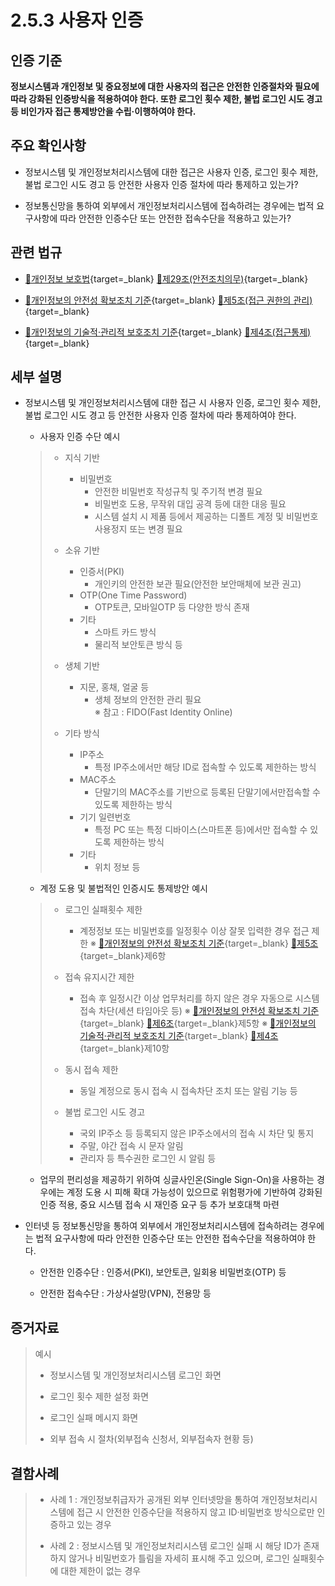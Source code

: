 # 2.5.3 사용자 인증

## 인증 기준

**정보시스템과 개인정보 및 중요정보에 대한 사용자의 접근은 안전한 인증절차와 필요에 따라 강화된 인증방식을 적용하여야 한다. 또한 로그인 횟수 제한, 불법 로그인 시도 경고 등 비인가자 접근 통제방안을 수립·이행하여야 한다.**

## 주요 확인사항

- 정보시스템 및 개인정보처리시스템에 대한 접근은 사용자 인증, 로그인 횟수 제한, 불법 로그인 시도 경고 등 안전한 사용자 인증 절차에 따라 통제하고 있는가?

- 정보통신망을 통하여 외부에서 개인정보처리시스템에 접속하려는 경우에는 법적 요구사항에 따라 안전한 인증수단 또는 안전한 접속수단을 적용하고 있는가?

## 관련 법규

- [🔗개인정보 보호법](https://www.law.go.kr/법령/개인정보보호법/(20200805,16930,20200204)/제29조 "새 창에서 열기"){target=_blank} [🔗제29조(안전조치의무)](https://www.law.go.kr/법령/개인정보보호법/제29조 "새 창에서 열기"){target=_blank}

- [🔗개인정보의 안전성 확보조치 기준](https://www.law.go.kr/행정규칙/(개인정보보호위원회)개인정보의안전성확보조치기준/(2021-2,20210915)/제5조 "새 창에서 열기"){target=_blank} [🔗제5조(접근 권한의 관리)](https://www.law.go.kr/행정규칙/(개인정보보호위원회)개인정보의안전성확보조치기준/제5조 "새 창에서 열기"){target=_blank}

- [🔗개인정보의 기술적·관리적 보호조치 기준](https://www.law.go.kr/행정규칙/(개인정보보호위원회)개인정보의기술적·관리적보호조치기준/(2021-3,20210915)/제4조 "새 창에서 열기"){target=_blank} [🔗제4조(접근통제)](https://www.law.go.kr/행정규칙/(개인정보보호위원회)개인정보의기술적·관리적보호조치기준/제4조 "새 창에서 열기"){target=_blank}

## 세부 설명

- 정보시스템 및 개인정보처리시스템에 대한 접근 시 사용자 인증, 로그인 횟수 제한, 불법 로그인 시도 경고 등 안전한 사용자 인증 절차에 따라 통제하여야 한다.

    - 사용자 인증 수단 예시
    >
    > - 지식 기반
    >     - 비밀번호
    >         - 안전한 비밀번호 작성규칙 및 주기적 변경 필요
    >         - 비밀번호 도용, 무작위 대입 공격 등에 대한 대응 필요
    >         - 시스템 설치 시 제품 등에서 제공하는 디폴트 계정 및 비밀번호 사용정지 또는 변경 필요
    >
    > - 소유 기반
    >     - 인증서(PKI)
    >         - 개인키의 안전한 보관 필요(안전한 보안매체에 보관 권고)
    >     - OTP(One Time Password)
    >         - OTP토큰, 모바일OTP 등 다양한 방식 존재
    >     - 기타
    >         - 스마트 카드 방식
    >         - 물리적 보안토큰 방식 등
    >
    > - 생체 기반
    >     - 지문, 홍채, 얼굴 등
    >         - 생체 정보의 안전한 관리 필요  
    >           ※ 참고 : FIDO(Fast Identity Online)
    >
    > - 기타 방식
    >     - IP주소
    >         - 특정 IP주소에서만 해당 ID로 접속할 수 있도록 제한하는 방식
    >     - MAC주소
    >         - 단말기의 MAC주소를 기반으로 등록된 단말기에서만접속할 수 있도록 제한하는 방식
    >     - 기기 일련번호
    >         - 특정 PC 또는 특정 디바이스(스마트폰 등)에서만 접속할 수 있도록 제한하는 방식
    >     - 기타
    >         - 위치 정보 등

    - 계정 도용 및 불법적인 인증시도 통제방안 예시
    >
    > - 로그인 실패횟수 제한
    >     - 계정정보 또는 비밀번호를 일정횟수 이상 잘못 입력한 경우 접근 제한
    >       ※ [🔗개인정보의 안전성 확보조치 기준](https://www.law.go.kr/행정규칙/(개인정보보호위원회)개인정보의안전성확보조치기준/(2021-2,20210915)/제5조 "새 창에서 열기"){target=_blank} [🔗제5조](https://www.law.go.kr/행정규칙/(개인정보보호위원회)개인정보의안전성확보조치기준/제5조 "새 창에서 열기"){target=_blank}제6항
    >
    > - 접속 유지시간 제한
    >     - 접속 후 일정시간 이상 업무처리를 하지 않은 경우 자동으로 시스템 접속 차단(세션 타임아웃 등)
    >       ※ [🔗개인정보의 안전성 확보조치 기준](https://www.law.go.kr/행정규칙/(개인정보보호위원회)개인정보의안전성확보조치기준/(2021-2,20210915)/제6조 "새 창에서 열기"){target=_blank} [🔗제6조](https://www.law.go.kr/행정규칙/(개인정보보호위원회)개인정보의안전성확보조치기준/제6조 "새 창에서 열기"){target=_blank}제5항
    >       ※ [🔗개인정보의 기술적·관리적 보호조치 기준](https://www.law.go.kr/행정규칙/(개인정보보호위원회)개인정보의기술적·관리적보호조치기준/(2021-3,20210915)/제4조 "새 창에서 열기"){target=_blank} [🔗제4조](https://www.law.go.kr/행정규칙/(개인정보보호위원회)개인정보의기술적·관리적보호조치기준/제4조 "새 창에서 열기"){target=_blank}제10항
    >
    > - 동시 접속 제한
    >     - 동일 계정으로 동시 접속 시 접속차단 조치 또는 알림 기능 등
    >
    > - 불법 로그인 시도 경고
    >     - 국외 IP주소 등 등록되지 않은 IP주소에서의 접속 시 차단 및 통지
    >     - 주말, 야간 접속 시 문자 알림
    >     - 관리자 등 특수권한 로그인 시 알림 등

    - 업무의 편리성을 제공하기 위하여 싱글사인온(Single Sign-On)을 사용하는 경우에는 계정 도용 시 피해 확대 가능성이 있으므로 위험평가에 기반하여 강화된 인증 적용, 중요 시스템 접속 시 재인증 요구 등 추가 보호대책 마련

- 인터넷 등 정보통신망을 통하여 외부에서 개인정보처리시스템에 접속하려는 경우에는 법적 요구사항에 따라 안전한 인증수단 또는 안전한 접속수단을 적용하여야 한다.

    - 안전한 인증수단 : 인증서(PKI), 보안토큰, 일회용 비밀번호(OTP) 등

    - 안전한 접속수단 : 가상사설망(VPN), 전용망 등

## 증거자료

> 예시
>
> - 정보시스템 및 개인정보처리시스템 로그인 화면
>
> - 로그인 횟수 제한 설정 화면
>
> - 로그인 실패 메시지 화면
>
> - 외부 접속 시 절차(외부접속 신청서, 외부접속자 현황 등)

## 결함사례

> - 사례 1 : 개인정보취급자가 공개된 외부 인터넷망을 통하여 개인정보처리시스템에 접근 시 안전한 인증수단을 적용하지 않고 ID·비밀번호 방식으로만 인증하고 있는 경우
>
> - 사례 2 : 정보시스템 및 개인정보처리시스템 로그인 실패 시 해당 ID가 존재하지 않거나 비밀번호가 틀림을 자세히 표시해 주고 있으며, 로그인 실패횟수에 대한 제한이 없는 경우
